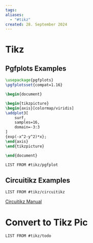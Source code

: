 ```yaml
---
tags: 
aliases:
  - "#tikz"
created: 28. September 2024
---
```


# Tikz

## Pgfplots Examples

```tikz
\usepackage{pgfplots}
\pgfplotsset{compat=1.16}

\begin{document}

\begin{tikzpicture}
\begin{axis}[colormap/viridis]
\addplot3[
	surf,
	samples=16,
	domain=-3:3
]
{exp(-x^2-y^2)*x};
\end{axis}
\end{tikzpicture}

\end{document}
```

```dataview 
LIST FROM #tikz/pgfplot
```

## Circuitikz Examples

```dataview 
LIST FROM #tikz/circuitikz 
```

[Circuitikz Manual](https://ctan.dcc.uchile.cl/graphics/pgf/contrib/circuitikz/doc/circuitikzmanual.pdf)

# Convert to Tikz Pic

```dataview
LIST FROM #tikz/todo
```
